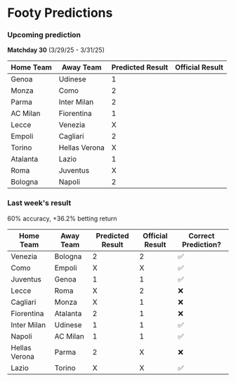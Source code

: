 # Footy Predictions

### Upcoming prediction

**Matchday 30** (3/29/25 - 3/31/25)

| Home Team | Away Team     | Predicted Result | Official Result |
| --------- | ------------- | ---------------- | --------------- |
| Genoa     | Udinese       | 1                |                 |
| Monza     | Como          | 2                |                 |
| Parma     | Inter Milan   | 2                |                 |
| AC Milan  | Fiorentina    | 1                |                 |
| Lecce     | Venezia       | X                |                 |
| Empoli    | Cagliari      | 2                |                 |
| Torino    | Hellas Verona | X                |                 |
| Atalanta  | Lazio         | 1                |                 |
| Roma      | Juventus      | X                |                 |
| Bologna   | Napoli        | 2                |                 |

### Last week's result

60% accuracy, +36.2% betting return

| Home Team     | Away Team | Predicted Result | Official Result | Correct Prediction? |
| ------------- | --------- | ---------------- | --------------- | ------------------- |
| Venezia       | Bologna   | 2                | 2               | ✅                  |
| Como          | Empoli    | X                | X               | ✅                  |
| Juventus      | Genoa     | 1                | 1               | ✅                  |
| Lecce         | Roma      | X                | 2               | ❌                  |
| Cagliari      | Monza     | X                | 1               | ❌                  |
| Fiorentina    | Atalanta  | 2                | 1               | ❌                  |
| Inter Milan   | Udinese   | 1                | 1               | ✅                  |
| Napoli        | AC Milan  | 1                | 1               | ✅                  |
| Hellas Verona | Parma     | 2                | X               | ❌                  |
| Lazio         | Torino    | X                | X               | ✅                  |
